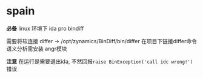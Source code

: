 # spain

**必备**
linux 环境下
ida pro
bindiff

需要将软连接 differ -> /opt/zynamics/BinDiff/bin/differ
在项目下链接differ命令
语义分析需安装
angr模块

**注意**
在运行是需要退出ida, 不然回报`raise BinException('call idc wrong!')`错误
